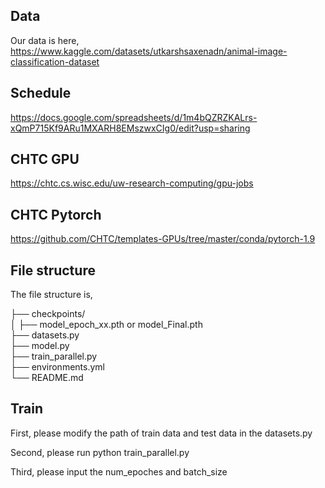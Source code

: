 ## Data
Our data is here, https://www.kaggle.com/datasets/utkarshsaxenadn/animal-image-classification-dataset

## Schedule
https://docs.google.com/spreadsheets/d/1m4bQZRZKALrs-xQmP715Kf9ARu1MXARH8EMszwxCIg0/edit?usp=sharing

## CHTC GPU
https://chtc.cs.wisc.edu/uw-research-computing/gpu-jobs

## CHTC Pytorch
https://github.com/CHTC/templates-GPUs/tree/master/conda/pytorch-1.9

## File structure
The file structure is,

├── checkpoints/         
│   ├── model_epoch_xx.pth or model_Final.pth    
├── datasets.py           
├── model.py              
├── train_parallel.py     
├── environments.yml      
└── README.md

## Train
First, please modify the path of train data and test data in the datasets.py

Second, please run python train_parallel.py

Third, please input the num_epoches and batch_size

